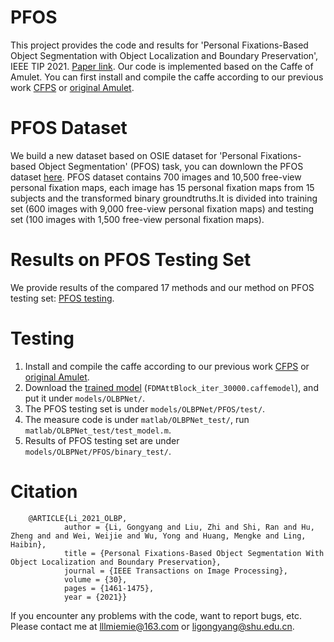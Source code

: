 # PFOS
   This project provides the code and results for 'Personal Fixations-Based Object Segmentation with Object Localization and Boundary Preservation', IEEE TIP 2021. [Paper link](https://ieeexplore.ieee.org/document/9298925).
   Our code is implemented based on the Caffe of Amulet. You can first install and compile the caffe according to our previous work [CFPS](https://github.com/MathLee/CFPS) or [original Amulet](https://github.com/Pchank/caffe-sal). 


# PFOS Dataset
   We build a new dataset based on OSIE dataset for 'Personal Fixations-based Object Segmentation' (PFOS) task, you can downlown the PFOS dataset [here](https://pan.baidu.com/s/18_Cc2NmbUdhYEaLX2dEHCQ&shfl=sharepset).
   PFOS dataset contains 700 images and 10,500 free-view personal fixation maps, each image has 15 personal fixation maps from 15 subjects and the transformed binary groundtruths.It is divided into training set (600 images with 9,000 free-view personal fixation maps) and testing set (100 images with 1,500 free-view personal fixation maps).


# Results on PFOS Testing Set
   We provide results of the compared 17 methods and our method on PFOS testing set: [PFOS testing](https://pan.baidu.com/s/1mXofcSOxrTyjOz-Z-nJtZA&shfl=sharepset).

  
# Testing
1. Install and compile the caffe according to our previous work [CFPS](https://github.com/MathLee/CFPS) or [original Amulet](https://github.com/Pchank/caffe-sal). 
2. Download the [trained model](https://pan.baidu.com/s/1PJucxmstCjF2Wt7pS9hFmQ&shfl=sharepset) (`FDMAttBlock_iter_30000.caffemodel`), and put it under `models/OLBPNet/`.
3. The PFOS testing set is under `models/OLBPNet/PFOS/test/`.
4. The measure code is under `matlab/OLBPNet_test/`, run `matlab/OLBPNet_test/test_model.m`.
5. Results of PFOS testing set are under `models/OLBPNet/PFOS/binary_test/`.


# Citation
        @ARTICLE{Li_2021_OLBP,
                author = {Li, Gongyang and Liu, Zhi and Shi, Ran and Hu, Zheng and and Wei, Weijie and Wu, Yong and Huang, Mengke and Ling, Haibin},
                title = {Personal Fixations-Based Object Segmentation With Object Localization and Boundary Preservation},
                journal = {IEEE Transactions on Image Processing},
                volume = {30},
                pages = {1461-1475},
                year = {2021}}


If you encounter any problems with the code, want to report bugs, etc.
Please contact me at lllmiemie@163.com or ligongyang@shu.edu.cn.

